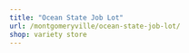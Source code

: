 ```yaml
---
title: "Ocean State Job Lot"
url: /montgomeryville/ocean-state-job-lot/
shop: variety store
---
```

